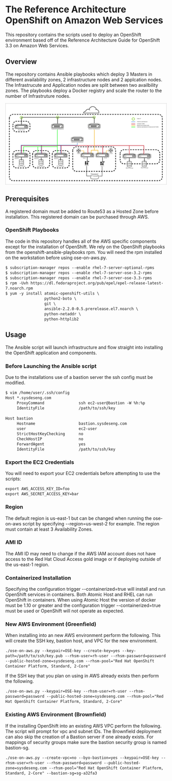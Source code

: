 # The Reference Architecture OpenShift on Amazon Web Services
This repository contains the scripts used to deploy an OpenShift environment based off of the Reference Architecture Guide for OpenShift 3.3 on Amazon Web Services.

## Overview
The repository contains Ansible playbooks which deploy 3 Masters in different availability zones, 2 infrastructure nodes and 2 applcation nodes. The Infrastrucute and Application nodes are split between two availbility zones.  The playbooks deploy a Docker registry and scale the router to the number of Infrastruture nodes.

![Architecture](images/arch.jpg)

## Prerequisites
A registered domain must be added to Route53 as a Hosted Zone before installation.  This registered domain can be purchased through AWS.

### OpenShift Playbooks
The code in this repository handles all of the AWS specific components except for the installation of OpenShift. We rely on the OpenShift playbooks from the openshift-ansible-playbooks rpm. You will need the rpm installed on the workstation before using ose-on-aws.py.

```
$ subscription-manager repos --enable rhel-7-server-optional-rpms
$ subscription-manager repos --enable rhel-7-server-ose-3.2-rpms
$ subscription-manager repos --enable rhel-7-server-ose-3.3-rpms
$ rpm -Uvh https://dl.fedoraproject.org/pub/epel/epel-release-latest-7.noarch.rpm
$ yum -y install atomic-openshift-utils \ 
                 python2-boto \ 
                 git \ 
                 ansible-2.2.0-0.5.prerelease.el7.noarch \ 
                 python-netaddr \ 
                 python-httplib2 
```

## Usage
The Ansible script will launch infrastructure and flow straight into installing the OpenShift application and components.

### Before Launching the Ansible script
Due to the installations use of a bastion server the ssh config must be modified.
```
$ vim /home/user/.ssh/config
Host *.sysdeseng.com
     ProxyCommand               ssh ec2-user@bastion -W %h:%p
     IdentityFile               /path/to/ssh/key

Host bastion
     Hostname                   bastion.sysdeseng.com
     user                       ec2-user
     StrictHostKeyChecking      no
     CheckHostIP                no
     ForwardAgent               yes
     IdentityFile               /path/to/ssh/key

```
### Export the EC2 Credentials
You will need to export your EC2 credentials before attempting to use the
scripts:
```
export AWS_ACCESS_KEY_ID=foo
export AWS_SECRET_ACCESS_KEY=bar
```
### Region
The default region is us-east-1 but can be changed when running the ose-on-aws script by specifying --region=us-west-2 for example. The region must contain at least 3 Availability Zones. 

### AMI ID
The AMI ID may need to change if the AWS IAM account does not have access to the Red Hat Cloud Access gold image or if deploying outside of the us-east-1 region.

### Containerized Installation
Specifying the configuration trigger --containerized=true will install and run OpenShift services in containers. Both Atomic Host and RHEL can run OpenShift in containers. When using Atomic Host the version of docker must be 1.10 or greater and the configuration trigger --containerized=true must be used or OpenShift will not operate as expected.

### New AWS Environment (Greenfield)
When installing into an new AWS environment perform the following.   This will create the SSH key, bastion host, and VPC for the new environment.
```
./ose-on-aws.py --keypair=OSE-key --create-key=yes --key-path=/path/to/ssh/key.pub --rhsm-user=rh-user --rhsm-password=password --public-hosted-zone=sysdeseng.com --rhsm-pool="Red Hat OpenShift Container Platform, Standard, 2-Core"
```

If the SSH key that you plan on using in AWS already exists then perform the following.
```
./ose-on-aws.py --keypair=OSE-key --rhsm-user=rh-user --rhsm-password=password --public-hosted-zone=sysdeseng.com --rhsm-pool="Red Hat OpenShift Container Platform, Standard, 2-Core"

```
### Existing AWS Environment (Brownfield)
If the installing OpenShift into an existing AWS VPC perform the following. The script will prompt for vpc and subnet IDs.  The Brownfield deployment can also skip the creation of a Bastion server if one already exists. For mappings of security groups make sure the bastion security group is named bastion-sg.
```
./ose-on-aws.py --create-vpc=no --byo-bastion=yes --keypair=OSE-key --rhsm-user=rh-user --rhsm-password=password --public-hosted-zone=sysdeseng.com --rhsm-pool="Red Hat OpenShift Container Platform, Standard, 2-Core" --bastion-sg=sg-a32fa3
```
